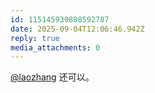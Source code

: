 ```yaml
---
id: 115145939808592787
date: 2025-09-04T12:06:46.942Z
reply: true
media_attachments: 0
---
```


[@laozhang](https://suo.si/@laozhang) 还可以。

